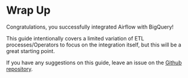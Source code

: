 # Wrap Up

Congratulations, you successfully integrated Airflow with BigQuery!

This guide intentionally covers a limited variation of ETL processes/Operators to focus on the integration itself, 
but this will be a great starting point. 

If you have any suggestions on this guide, leave an issue on the [Github repository](https://github.com/yoonhyejin/airflow-with-bigquery-guide/issues).
